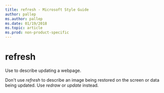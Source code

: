 ```yaml
---
title: refresh - Microsoft Style Guide
author: pallep
ms.author: pallep
ms.date: 01/19/2018
ms.topic: article
ms.prod: non-product-specific
---
```


# refresh

Use to describe updating a webpage. 

Don't use *refresh* to describe an image being restored on the screen or data being updated. Use *redraw* or *update* instead. 
